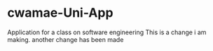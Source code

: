 # cwamae-Uni-App
Application for a class on software engineering
This is a change i am making.
another change has been made